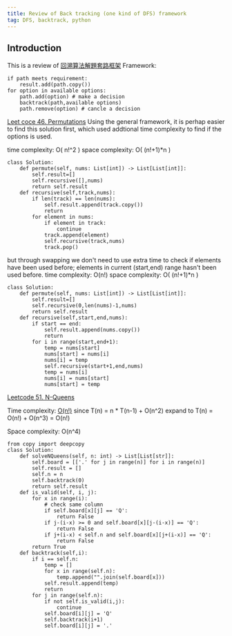 ```yaml
---
title: Review of Back tracking (one kind of DFS) framework
tag: DFS, backtrack, python
---
```

## Introduction

This is a review of [回溯算法解題套路框架](https://labuladong.github.io/algo/1/5/)
Framework:
```psesudo=
if path meets requirement:
    result.add(path.copy())
for option in available options:
    path.add(option) # make a decision
    backtrack(path,available options)
    path.remove(option) # cancle a decision
```

[Leet coce 46. Permutations](https://leetcode.com/problems/permutations/)
Using the general framework, it is perhap easier to find this solution first, which used addtional time complexity to find if the options is used.

time complexity: O( n!^2 )
space complexity: O( (n!+1)*n )
```python=
class Solution:
    def permute(self, nums: List[int]) -> List[List[int]]:
        self.result=[]
        self.recursive([],nums)
        return self.result
    def recursive(self,track,nums):
        if len(track) == len(nums):
            self.result.append(track.copy())
            return
        for element in nums:
            if element in track:
                continue
            track.append(element)
            self.recursive(track,nums)
            track.pop()
```

but through swapping we don't need to use extra time to check if elements have been used before; elements in current (start,end) range hasn't been used before.
time complexity: O(n!)
space complexity: O( (n!+1)*n )
```python=
class Solution:
    def permute(self, nums: List[int]) -> List[List[int]]:
        self.result=[]
        self.recursive(0,len(nums)-1,nums)
        return self.result
    def recursive(self,start,end,nums):
        if start == end:
            self.result.append(nums.copy())
            return
        for i in range(start,end+1):
            temp = nums[start]
            nums[start] = nums[i]
            nums[i] = temp
            self.recursive(start+1,end,nums)
            temp = nums[i]
            nums[i] = nums[start]
            nums[start] = temp
```

[Leetcode 51. N-Queens](https://leetcode.com/problems/n-queens/)

Time complexity: [O(n!)](https://stackoverflow.com/questions/21059422/time-complexity-of-n-queen-using-backtracking) since T(n) = n * T(n-1) + O(n^2) expand to T(n) = O(n!) + O(n^3) = O(n!)

Space complexity: O(n^4)

```python=
from copy import deepcopy
class Solution:
    def solveNQueens(self, n: int) -> List[List[str]]:
        self.board = [['.' for j in range(n)] for i in range(n)]
        self.result = []
        self.n = n 
        self.backtrack(0)
        return self.result
    def is_valid(self, i, j):
        for x in range(i):
            # check same column
            if self.board[x][j] == 'Q':
                return False
            if j-(i-x) >= 0 and self.board[x][j-(i-x)] == 'Q':
                return False
            if j+(i-x) < self.n and self.board[x][j+(i-x)] == 'Q':
                return False
        return True
    def backtrack(self,i):
        if i == self.n:
            temp = []
            for x in range(self.n):
                temp.append("".join(self.board[x]))
            self.result.append(temp)
            return
        for j in range(self.n):
            if not self.is_valid(i,j):
                continue
            self.board[i][j] = 'Q'
            self.backtrack(i+1)
            self.board[i][j] = '.'
```
        
